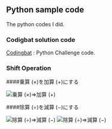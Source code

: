 ## Python sample code
The python codes I did.

### Codigbat solution code
[Codingbat](http://codingbat.com/) : Python Challenge code.

### Shift Operation 
####乗算 (×)を加算 (+)にする

![乗算 (×)=>加算 (+)](http://i.imgur.com/op2bqZS.png "乗算 (×)=>加算 (+)")

####除算 (÷)を減算 (−)にする

![除算 (÷)=>減算 (−)](http://i.imgur.com/i4aDp3c.png "除算 (÷)=>減算 (−)")
![除算 (÷)=>減算 (−)](http://i.imgur.com/oMqwiKWl.png "除算 (÷)=>減算 (−)")
